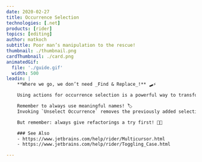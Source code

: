 ```yaml
---
date: 2020-02-27
title: Occurrence Selection
technologies: [.net]
products: [rider]
topics: [editing]
author: matkoch
subtitle: Poor man’s manipulation to the rescue!
thumbnail: ./thumbnail.png
cardThumbnail: ./card.png
animatedGif:
  file: './guide.gif'
  width: 500
leadin: |
    **Where we go, we don’t need _Find & Replace_!** 🛹⚡️

    Using actions for occurrence selection is a powerful way to transform and manipulate all kinds of texts. We start by making a selection for our text. With every call to `Add Selection for Next Occurrence` we get another multicaret that can be moved around, insert and delete text, expand or shrink its individual selection, or toggle the casing of its text. This is exactly what we need if we have to fix only a couple of similar invocations or change the format of our data! 🎭📐

    Remember to always use meaningful names! 🏷
    Invoking `Unselect Occurrence` removes the previously added selection; `Select All Occurrences` scans the whole document for occurrences and selects them.

    But remember: always give refactorings a try first! 🔧🤓

    ### See Also
    - https://www.jetbrains.com/help/rider/Multicursor.html
    - https://www.jetbrains.com/help/rider/Toggling_Case.html

---
```


